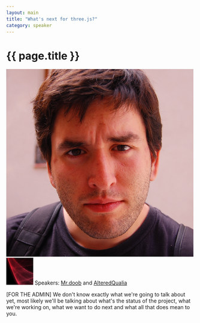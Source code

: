 ```yaml
---
layout: main
title: "What's next for three.js?"
category: speaker
---
```


# {{ page.title }}

<a href="http://mrdoob.com"><img src="/images/mr-doob.png" class="speaker" alt="Mr.doob"></a><a href="http://alteredqualia.com"><img src="/images/alteredq.png" class="speaker" alt="AlteredQualia"></a>
Speakers: <a href="http://mrdoob.com">Mr.doob</a> and <a href="http://alteredqualia.com">AlteredQualia</a>

[FOR THE ADMIN] We don't know exactly what we're going to talk about yet, most likely we'll be talking about what's the status of the project, what we're working on, what we want to do next and what all that does mean to you.
